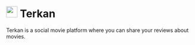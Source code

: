 # <img src="http://www.terkan.me/t.png" width="30"> Terkan 

Terkan is a social movie platform where you can share your reviews about movies.

